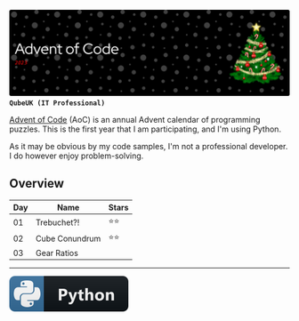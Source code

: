 ![Header](./AoC-header-new.png)
**`QubeUK (IT Professional)`**

[Advent of Code](http://adventofcode.com/) (AoC) is an annual Advent calendar of programming puzzles. 
This is the first year that I am participating, and I'm using Python.

As it may be obvious by my code samples, I'm not a professional developer. I do however enjoy problem-solving.




## Overview

| Day | Name           | Stars |
| --- |----------------| -- |
| 01  | Trebuchet?!    | ⭐⭐ |
| 02  | Cube Conundrum | ⭐⭐ |
| 03  | Gear Ratios    |    |
<!---
| 04  |                |    |
| 05  |                |    |
| 06  |                |    |
| 07  |                |    |
| 08  |                |    |
| 09  |                |    |
| 10  |                |    |
| 11  |                |    |
| 12  |                |    |
| 13  |                |    |
| 14  |                |    |
| 15  |                |    |
| 16  |                |    |
| 17  |                |    |
| 18  |                |    |
| 19  |                |    |
| 20  |                |    |
| 21  |                |    |
| 22  |                |    |
| 23  |                |    |
| 24  |                |    |
| 25  |                |    |
-->

---

 <a href="#">
    <img src="python.svg" alt="Solved with Python" style="vertical-align:top margin:6px 4px">
  </a>  